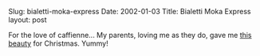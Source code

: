 Slug: bialetti-moka-express
Date: 2002-01-03
Title: Bialetti Moka Express
layout: post

For the love of caffienne... My parents, loving me as they do, gave me <a href="http://www.bialettiusa.com/Bialetti/">this beauty</a> for Christmas. Yummy!
